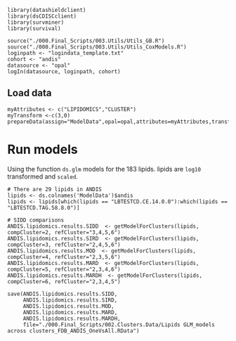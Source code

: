     library(datashieldclient)
    library(dsCDISCclient)
    library(survminer)
    library(survival)

    source("./000.Final_Scripts/003.Utils/Utils_GB.R")
    source("./000.Final_Scripts/003.Utils/Utils_CoxModels.R")
    loginpath <- "logindata_template.txt"
    cohort <- "andis"
    datasource <- "opal"
    logIn(datasource, loginpath, cohort)

## Load data

    myAttributes <- c("LIPIDOMICS","CLUSTER")
    myTransform <-c(3,0)
    prepareData(assign="ModelData",opal=opal,attributes=myAttributes,transformVector=myTransform)

# Run models

Using the function `ds.glm` models for the 183 lipids. lipids are
`log10` transformed and `scaled`.

    # There are 29 lipids in ANDIS
    lipids <- ds.colnames('ModelData')$andis
    lipids <- lipids[which(lipids == "LBTESTCD.CE.14.0.0"):which(lipids == "LBTESTCD.TAG.58.8.0")]

    # SIDD comparisons
    ANDIS.lipidomics.results.SIDD  <- getModelForClusters(lipids, compCluster=2, refCluster="3,4,5,6")
    ANDIS.lipidomics.results.SIRD  <- getModelForClusters(lipids, compCluster=3, refCluster="2,4,5,6")
    ANDIS.lipidomics.results.MOD  <- getModelForClusters(lipids, compCluster=4, refCluster="2,3,5,6")
    ANDIS.lipidomics.results.MARD  <- getModelForClusters(lipids, compCluster=5, refCluster="2,3,4,6")
    ANDIS.lipidomics.results.MARDH  <- getModelForClusters(lipids, compCluster=6, refCluster="2,3,4,5")

    save(ANDIS.lipidomics.results.SIDD, 
         ANDIS.lipidomics.results.SIRD, 
         ANDIS.lipidomics.results.MOD, 
         ANDIS.lipidomics.results.MARD, 
         ANDIS.lipidomics.results.MARDH, 
         file="./000.Final_Scripts/002.Clusters.Data/Lipids GLM_models across clusters_FDB_ANDIS_OneVsAll.RData")

